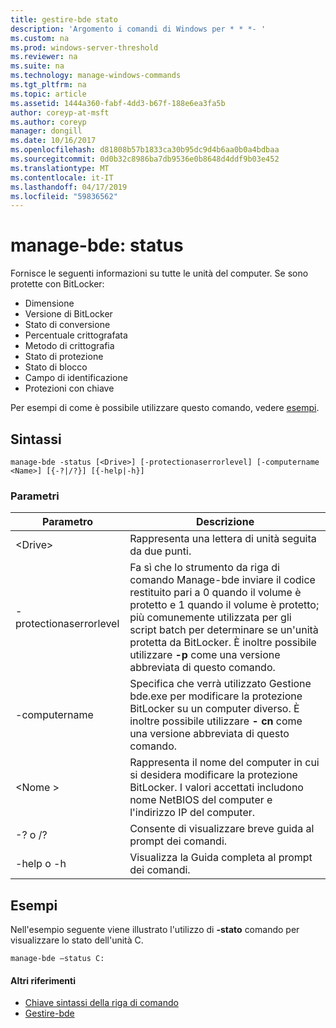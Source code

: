 ```yaml
---
title: gestire-bde stato
description: 'Argomento i comandi di Windows per * * *- '
ms.custom: na
ms.prod: windows-server-threshold
ms.reviewer: na
ms.suite: na
ms.technology: manage-windows-commands
ms.tgt_pltfrm: na
ms.topic: article
ms.assetid: 1444a360-fabf-4dd3-b67f-188e6ea3fa5b
author: coreyp-at-msft
ms.author: coreyp
manager: dongill
ms.date: 10/16/2017
ms.openlocfilehash: d81808b57b1833ca30b95dc9d4b6aa0b0a4bdbaa
ms.sourcegitcommit: 0d0b32c8986ba7db9536e0b8648d4ddf9b03e452
ms.translationtype: MT
ms.contentlocale: it-IT
ms.lasthandoff: 04/17/2019
ms.locfileid: "59836562"
---
```

# <a name="manage-bde-status"></a>manage-bde: status



Fornisce le seguenti informazioni su tutte le unità del computer. Se sono protette con BitLocker:
-   Dimensione
-   Versione di BitLocker
-   Stato di conversione
-   Percentuale crittografata
-   Metodo di crittografia
-   Stato di protezione
-   Stato di blocco
-   Campo di identificazione
-   Protezioni con chiave

Per esempi di come è possibile utilizzare questo comando, vedere [esempi](#BKMK_Examples).

## <a name="syntax"></a>Sintassi

```
manage-bde -status [<Drive>] [-protectionaserrorlevel] [-computername <Name>] [{-?|/?}] [{-help|-h}]
```

### <a name="parameters"></a>Parametri

|Parametro|Descrizione|
|---------|-----------|
|\<Drive>|Rappresenta una lettera di unità seguita da due punti.|
|-protectionaserrorlevel|Fa sì che lo strumento da riga di comando Manage-bde inviare il codice restituito pari a 0 quando il volume è protetto e 1 quando il volume è protetto; più comunemente utilizzata per gli script batch per determinare se un'unità protetta da BitLocker. È inoltre possibile utilizzare **-p** come una versione abbreviata di questo comando.|
|-computername|Specifica che verrà utilizzato Gestione bde.exe per modificare la protezione BitLocker su un computer diverso. È inoltre possibile utilizzare **- cn** come una versione abbreviata di questo comando.|
|\<Nome >|Rappresenta il nome del computer in cui si desidera modificare la protezione BitLocker. I valori accettati includono nome NetBIOS del computer e l'indirizzo IP del computer.|
|-? o /?|Consente di visualizzare breve guida al prompt dei comandi.|
|-help o -h|Visualizza la Guida completa al prompt dei comandi.|

## <a name="BKMK_Examples"></a>Esempi

Nell'esempio seguente viene illustrato l'utilizzo di **-stato** comando per visualizzare lo stato dell'unità C.
```
manage-bde –status C:
```

#### <a name="additional-references"></a>Altri riferimenti

-   [Chiave sintassi della riga di comando](command-line-syntax-key.md)
-   [Gestire-bde](manage-bde.md)